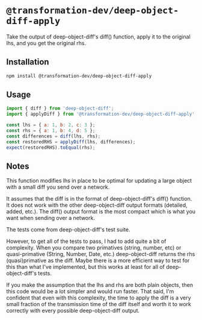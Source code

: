 # `@transformation-dev/deep-object-diff-apply`

Take the output of deep-object-diff's diff() function, apply it to the original lhs, and you get the original rhs.

## Installation

```bash
npm install @transformation-dev/deep-object-diff-apply
```

## Usage

```js
import { diff } from 'deep-object-diff';
import { applyDiff } from '@transformation-dev/deep-object-diff-apply';

const lhs = { a: 1, b: 2, c: 3 };
const rhs = { a: 1, b: 4, d: 5 };
const differences = diff(lhs, rhs);
const restoredRHS = applyDiff(lhs, differences);
expect(restoredRHS).toEqual(rhs);
```

## Notes

This function modifies lhs in place to be optimal for updating a large object with a
small diff you send over a network.

It assumes that the diff is in the format of deep-object-diff's diff() function.
It does not work with the other deep-object-diff output formats (detailed, added, etc.).
The diff() output format is the most compact which is what you want when sending
over a network.

The tests come from deep-object-diff's test suite.

However, to get all of the tests to pass, I had to add quite a bit of complexity. When you
compare two primatives (string, number, etc) or quasi-primative (String, Number, Date, etc.)
deep-object-diff returns the rhs (quasi)primative as the diff. Maybe there is a more
efficient way to test for this than what I've implemented, but this works at least for
all of deep-object-diff's tests.

If you make the assumption that the lhs and rhs are both plain objects, then this code
would be a lot simpler and would run faster. That said, I'm confident that even with this
complexity, the time to apply the diff is a very small fraction of the transmission time 
of the diff itself and worth it to work correctly with every possible deep-object-diff output.

